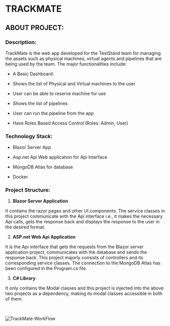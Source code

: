 # TRACKMATE

## **ABOUT PROJECT:**

### **Description:**
TrackMate is the web app developed for the TestStand team for managing the assets such as physical machines, virtual agents and pipelines that are being used by the team. The major functionalities include:

-   A Basic Dashboard

-   Shows the list of Physical and Virtual machines to the user

-   User can be able to reserve machine for use

-   Shows the list of pipelines

-   User can run the pipeline from the app

-   Have Roles Based Access Control (Roles: Admin, User)


### **Technology Stack:**

-   Blazor Server App

-   Asp.net Api Web application for Api Interface

-   MongoDB Atlas for database

-   Docker

### **Project Structure:**

1.  **Blazor Server Application**

It contains the razor pages and other UI components. The service classes in this project communicate with the Api interface i.e., it makes the necessary Api calls, gets the response back and displays the response to the user in the desired format.

2.  **ASP.net Web Api Application**

It is the Api interface that gets the requests from the Blazor server application project, communicates with the database and sends the response back. This project majorly consists of controllers and its corresponding service classes. The connection to the MongoDB Atlas has been configured in the Program.cs file.

3.  **C# Library**

It only contains the Modal classes and this project is injected into the above two projects as a dependency, making its modal classes accessible in both of them.

<br/>

![TrackMate-WorkFlow](https://github.com/Shalini-Saravan/TrackMate/assets/140784069/3b63b11b-27bb-4e04-8ba6-c8a876083d38)




